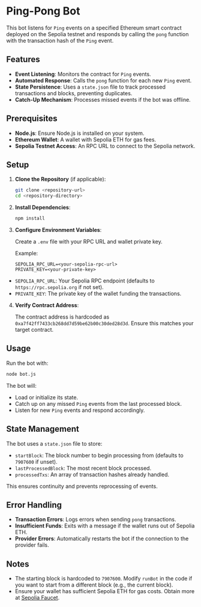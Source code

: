 # Ping-Pong Bot

This bot listens for `Ping` events on a specified Ethereum smart contract deployed on the Sepolia testnet and responds by calling the `pong` function with the transaction hash of the `Ping` event.

## Features

- **Event Listening**: Monitors the contract for `Ping` events.
- **Automated Response**: Calls the `pong` function for each new `Ping` event.
- **State Persistence**: Uses a `state.json` file to track processed transactions and blocks, preventing duplicates.
- **Catch-Up Mechanism**: Processes missed events if the bot was offline.

## Prerequisites

- **Node.js**: Ensure Node.js is installed on your system.
- **Ethereum Wallet**: A wallet with Sepolia ETH for gas fees.
- **Sepolia Testnet Access**: An RPC URL to connect to the Sepolia network.

## Setup

1. **Clone the Repository** (if applicable):
   ```bash
   git clone <repository-url>
   cd <repository-directory>
   ```


2. **Install Dependencies**:
   ```bash
   npm install
   ```


3. **Configure Environment Variables**:
   
   Create a `.env` file with your RPC URL and wallet private key.
   
    Example:
   ```env
   SEPOLIA_RPC_URL=<your-sepolia-rpc-url>
   PRIVATE_KEY=<your-private-key>
   ```
  - `SEPOLIA_RPC_URL`: Your Sepolia RPC endpoint (defaults to `https://rpc.sepolia.org` if not set).
  - `PRIVATE_KEY`: The private key of the wallet funding the transactions.
4. **Verify Contract Address**:
    
   The contract address is hardcoded as `0xa7f42ff7433cb268dd7d59be62b00c30ded28d3d`. Ensure this matches your target contract.





## Usage
  Run the bot with:
   ```bash
   node bot.js
   ```
The bot will:

- Load or initialize its state.
- Catch up on any missed `Ping` events from the last processed block.
- Listen for new `Ping` events and respond accordingly.

## State Management

The bot uses a `state.json` file to store:

- `startBlock`: The block number to begin processing from (defaults to `7907600` if unset).
- `lastProcessedBlock`: The most recent block processed.
- `processedTxs`: An array of transaction hashes already handled.

This ensures continuity and prevents reprocessing of events.

## Error Handling

- **Transaction Errors**: Logs errors when sending `pong` transactions.
- **Insufficient Funds**: Exits with a message if the wallet runs out of Sepolia ETH.
- **Provider Errors**: Automatically restarts the bot if the connection to the provider fails.

## Notes

- The starting block is hardcoded to `7907600`. Modify `runBot` in the code if you want to start from a different block (e.g., the current block).
- Ensure your wallet has sufficient Sepolia ETH for gas costs. Obtain more at [Sepolia Faucet](https://sepoliafaucet.com/).

